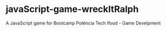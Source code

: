 # javaScript-game-wreckItRalph
A JavaScript game for Bootcamp Potência Tech Ifood - Game Develpment
